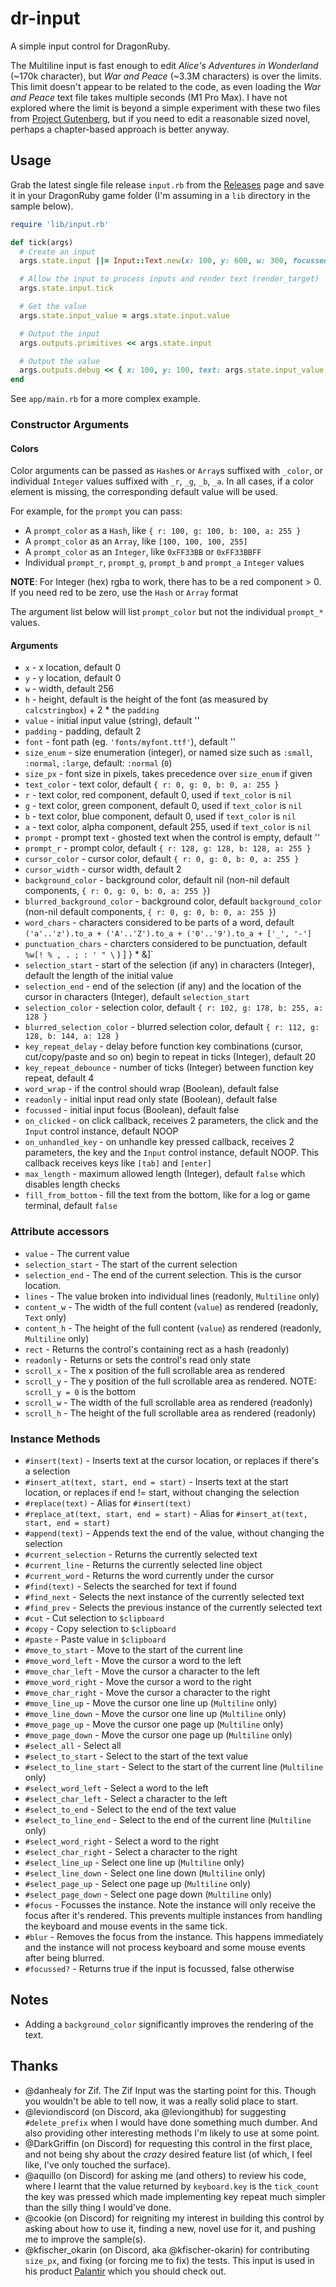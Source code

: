 # dr-input

A simple input control for DragonRuby.

The Multiline input is fast enough to edit _Alice's Adventures in Wonderland_ (~170k character), but _War and Peace_ (~3.3M characters) is over the limits. This limit doesn't appear to be related to the code, as even loading the _War and Peace_ text file takes multiple seconds (M1 Pro Max). I have not explored where the limit is beyond a simple experiment with these two files from [Project Gutenberg](https://www.gutenberg.org), but if you need to edit a reasonable sized novel, perhaps a chapter-based approach is better anyway.

## Usage

Grab the latest single file release `input.rb` from the [Releases](https://github.com/marcheiligers/dr-input/releases) page and save it in your DragonRuby game folder (I'm assuming in a `lib` directory in the sample below).


```ruby
require 'lib/input.rb'

def tick(args)
  # Create an input
  args.state.input ||= Input::Text.new(x: 100, y: 600, w: 300, focussed: true)

  # Allow the input to process inputs and render text (render_target)
  args.state.input.tick

  # Get the value
  args.state.input_value = args.state.input.value

  # Output the input
  args.outputs.primitives << args.state.input

  # Output the value
  args.outputs.debug << { x: 100, y: 100, text: args.state.input_value }.label!
end
```

See `app/main.rb` for a more complex example.


### Constructor Arguments

#### Colors

Color arguments can be passed as `Hash`es or `Array`s suffixed with `_color`, or individual `Integer` values suffixed with `_r`, `_g`, `_b`, `_a`. In all cases, if a color element is missing, the corresponding default value will be used.

For example, for the `prompt` you can pass:
* A `prompt_color` as a `Hash`, like `{ r: 100, g: 100, b: 100, a: 255 }`
* A `prompt_color` as an `Array`, like `[100, 100, 100, 255]`
* A `prompt_color` as an `Integer`, like `0xFF33BB` or `0xFF33BBFF`
* Individual `prompt_r`, `prompt_g`, `prompt_b` and `prompt_a` `Integer` values

**NOTE**: For Integer (hex) rgba to work, there has to be a red component > 0. If you need red to be zero, use the `Hash` or `Array` format

The argument list below will list `prompt_color` but not the individual `prompt_*` values.

#### Arguments

* `x` - x location, default 0
* `y` - y location, default 0
* `w` - width, default 256
* `h` - height, default is the height of the font (as measured by `calcstringbox`) + 2 * the `padding`
* `value` - initial input value (string), default ''
* `padding` - padding, default 2
* `font` - font path (eg. `'fonts/myfont.ttf'`), default ''
* `size_enum` - size enumeration (integer), or named size such as `:small`, `:normal`, `:large`, default: `:normal` (`0`)
* `size_px` - font size in pixels, takes precedence over `size_enum` if given
* `text_color` - text color, default `{ r: 0, g: 0, b: 0, a: 255 }`
* `r` - text color, red component, default 0, used if `text_color` is `nil`
* `g` - text color, green component, default 0, used if `text_color` is `nil`
* `b` - text color, blue component, default 0, used if `text_color` is `nil`
* `a` - text color, alpha component, default 255, used if `text_color` is `nil`
* `prompt` - prompt text - ghosted text when the control is empty, default ''
* `prompt_r` - prompt color, default `{ r: 128, g: 128, b: 128, a: 255 }`
* `cursor_color` - cursor color, default `{ r: 0, g: 0, b: 0, a: 255 }`
* `cursor_width` - cursor width, default 2
* `background_color` - background color, default nil (non-nil default components, `{ r: 0, g: 0, b: 0, a: 255 }`)
* `blurred_background_color` - background color, default `background_color` (non-nil default components, `{ r: 0, g: 0, b: 0, a: 255 }`)
* `word_chars` - characters considered to be parts of a word, default `('a'..'z').to_a + ('A'..'Z').to_a + ('0'..'9').to_a + ['_', '-']`
* `punctuation_chars` - charcters considered to be punctuation, default `%w[! % , . ; : ' " \` ) \] } * &]`
* `selection_start` - start of the selection (if any) in characters (Integer), default the length of the initial value
* `selection_end` - end of the selection (if any) and the location of the cursor in characters (Integer), default `selection_start`
* `selection_color` - selection color, default `{ r: 102, g: 178, b: 255, a: 128 }`
* `blurred_selection_color` - blurred selection color, default `{ r: 112, g: 128, b: 144, a: 128 }`
* `key_repeat_delay` - delay before function key combinations (cursor, cut/copy/paste and so on) begin to repeat in ticks (Integer), default 20
* `key_repeat_debounce` - number of ticks (Integer) between function key repeat, default 4
* `word_wrap` - if the control should wrap (Boolean), default false
* `readonly` - initial input read only state (Boolean), default false
* `focussed` - initial input focus (Boolean), default false
* `on_clicked` - on click callback, receives 2 parameters, the click and the `Input` control instance, default NOOP
* `on_unhandled_key` - on unhandle key pressed callback, receives 2 parameters, the key and the `Input` control instance, default NOOP. This callback receives keys like `[tab]` and `[enter]`
* `max_length` - maximum allowed length (Integer), default `false` which disables length checks
* `fill_from_bottom` - fill the text from the bottom, like for a log or game terminal, default `false`

### Attribute accessors

* `value` - The current value
* `selection_start` - The start of the current selection
* `selection_end` - The end of the current selection. This is the cursor location.
* `lines` - The value broken into individual lines (readonly, `Multiline` only)
* `content_w` - The width of the full content (`value`) as rendered (readonly, `Text` only)
* `content_h` - The height of the full content (`value`) as rendered (readonly, `Multiline` only)
* `rect` - Returns the control's containing rect as a hash (readonly)
* `readonly` - Returns or sets the control's read only state
* `scroll_x` - The x position of the full scrollable area as rendered
* `scroll_y` - The y position of the full scrollable area as rendered. NOTE: `scroll_y = 0` is the bottom
* `scroll_w` - The width of the full scrollable area as rendered (readonly)
* `scroll_h` - The height of the full scrollable area as rendered (readonly)

### Instance Methods

* `#insert(text)` - Inserts text at the cursor location, or replaces if there's a selection
* `#insert_at(text, start, end = start)` - Inserts text at the start location, or replaces if end != start, without changing the selection
* `#replace(text)` - Alias for `#insert(text)`
* `#replace_at(text, start, end = start)` - Alias for `#insert_at(text, start, end = start)`
* `#append(text)` - Appends text the end of the value, without changing the selection
* `#current_selection` - Returns the currently selected text
* `#current_line` - Returns the currently selected line object
* `#current_word` - Returns the word currently under the cursor
* `#find(text)` - Selects the searched for text if found
* `#find_next` - Selects the next instance of the currently selected text
* `#find_prev` - Selects the previous instance of the currently selected text
* `#cut` - Cut selection to `$clipboard`
* `#copy` - Copy selection to `$clipboard`
* `#paste` - Paste value in `$clipboard`
* `#move_to_start` - Move to the start of the current line
* `#move_word_left` - Move the cursor a word to the left
* `#move_char_left` - Move the cursor a character to the left
* `#move_word_right` - Move the cursor a word to the right
* `#move_char_right` - Move the cursor a character to the right
* `#move_line_up` - Move the cursor one line up (`Multiline` only)
* `#move_line_down` - Move the cursor one line up (`Multiline` only)
* `#move_page_up` - Move the cursor one page up (`Multiline` only)
* `#move_page_down` - Move the cursor one page up (`Multiline` only)
* `#select_all` - Select all
* `#select_to_start` - Select to the start of the text value
* `#select_to_line_start` - Select to the start of the current line (`Multiline` only)
* `#select_word_left` - Select a word to the left
* `#select_char_left` - Select a character to the left
* `#select_to_end` - Select to the end of the text value
* `#select_to_line_end` - Select to the end of the current line (`Multiline` only)
* `#select_word_right` - Select a word to the right
* `#select_char_right` - Select a character to the right
* `#select_line_up` - Select one line up (`Multiline` only)
* `#select_line_down` - Select one line down (`Multiline` only)
* `#select_page_up` - Select one page up (`Multiline` only)
* `#select_page_down` - Select one page down (`Multiline` only)
* `#focus` - Focusses the instance. Note the instance will only receive the focus after it's rendered. This prevents multiple instances from handling the keyboard and mouse events in the same tick.
* `#blur` - Removes the focus from the instance. This happens immediately and the instance will not process keyboard and some mouse events after being blurred.
* `#focussed?` - Returns true if the input is focussed, false otherwise

## Notes

* Adding a `background_color` significantly improves the rendering of the text.

## Thanks

* @danhealy for Zif. The Zif Input was the starting point for this. Though you wouldn't be able to tell now, it was a really solid place to start.
* @leviondiscord (on Discord, aka @leviongithub) for suggesting `#delete_prefix` when I would have done something much dumber. And also providing other interesting methods I'm likely to use at some point.
* @DarkGriffin (on Discord) for requesting this control in the first place, and not being shy about the _crazy_ desired feature list (of which, I feel like, I've only touched the surface).
* @aquillo (on Discord) for asking me (and others) to review his code, where I learnt that the value returned by `keyboard.key` is the `tick_count` the key was pressed which made implementing key repeat much simpler than the silly thing I would've done.
* @cookie (on Discord) for reigniting my interest in building this control by asking about how to use it, finding a new, novel use for it, and pushing me to improve the sample(s).
* @kfischer_okarin (on Discord, aka @kfischer-okarin) for contributing `size_px`, and fixing (or forcing me to fix) the tests. This input is used in his product [Palantir](https://kfischer-okarin.itch.io/palantir) which you should check out.
